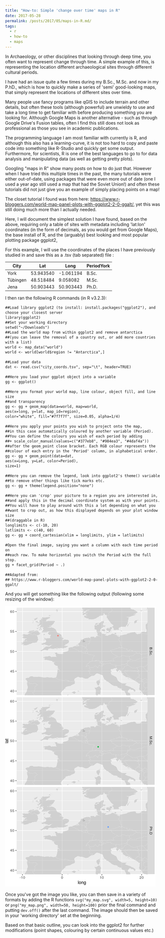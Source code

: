 ```yaml
---
title: "How-to: Simple 'change over time' maps in R"
date: 2017-05-28
permalink: /posts/2017/05/maps-in-R.md/
tags:
  - r
  - how-to
  - maps
---
```

In Archaeology, or other disciplines that looking through deep time, you often want to represent change through time. A simple example of this, is representing the location different archaeological sites through different cultural periods.

I have had an issue quite a few times during my B.Sc., M.Sc. and now in my P.hD., which is how to quickly make a series of 'semi' good-looking maps, that simply represent the locations of different sites over time.

Many people use fancy programs like qGIS to include terrain and other details, but often these tools (although powerful) are unwieldy to use and take a long time to get familiar with before producing something you are looking for. Although Google Maps is another alternative - such as through Google Drive's Fusion tables, often I find this still does not look as professional as those you see in academic publications.

The programming language I am most familiar with currently is R, and although this also has a learning-curve, it is not too hard to copy and paste code into something like R-Studio and quickly get some output. Furthermore, for scientists, R is one of the best languages to go to for data analysis and manipulating data (as well as getting pretty plots).

Googling "maps in R" show many posts on how to do just that. However when I have tried this multiple times in the past, the many tutorials were either out-of-date, using packages that were even more out of date (one I used a year ago still used a map that had the Soviet Union!) and often these tutorials did not just give you an example of simply placing points on a map!

The closet tutorial I found was from here:  https://www.r-bloggers.com/world-map-panel-plots-with-ggplot2-2-0-ggalt/, yet this was still doing much more than I actually needed.

Here, I will document the simplest solution I have found, based on the above, requiring only a table of sites with metadata including 'lat:lon' coordinates (in the form of decimals, as you would get from Google Maps), the base install of R, and the (arguably) best looking and most popular plotting package ggplot2,

For this example, I will use the coordinates of the places I have previously studied in and save this as a .tsv (tab separated) file :

| City     | Lat       | Long      | PeriodYork |
|----------|-----------|-----------|------------|
| York     | 53.943540 | -1.061194 | B.Sc.      |
| Tübingen | 48.518484 | 9.058082  | M.Sc.      |
| Jena     | 50.903443 | 50.903443 | Ph.D.      |

I then ran the following R commands (in R v3.2.3):

```Rscript
##Load library ggplot2 (to install: install.packages("ggplot2"), and choose your closest server
library(ggplot2)
##Set your working directory
setwd("~/Downloads")
##Load the world map from within ggplot2 and remove antarctica
##(you can leave the removal of a country out, or add more countries with a list)
world <- map_data("world")
world <- world[world$region != "Antarctica",]

##Load your data
dat <- read.csv("city_coords.tsv", sep="\t", header=TRUE)

##Here you load your ggplot object into a variable
gg <- ggplot()

##Here you format your world map, line colour, object fill, and line size
##and transparency
gg <- gg + geom_map(data=world, map=world,
aes(x=long, y=lat, map_id=region),
color="white", fill="#7f7f7f", size=0.05, alpha=1/4)

##Here you apply your points you wish to project onto the map,
##in this case automatically coloured by another variable (Period).
##You can define the colours you wish of each period by adding
##+ scale_color_manual(values=c("#377eb8", "#984ea3", "#4daf4a"))
##after the geom_point close bracket. Each RGB colour represents the
##colour of each entry in the 'Period' column, in alphabetical order.
gg <- gg + geom_point(data=dat,
aes(x=Long, y=Lat, color=Period),
size=1)

##Here you can remove the legend, look into ggplot2's theme() variable
##to remove other things like tick marks etc.
gg <- gg + theme(legend.position="none")

##Here you can 'crop' your picture to a region you are interested in,
##and apply this in the decimal coordinate system as with your points.
##You will have to play around with this a lot depending on what you
##want to crop out, as how this displayed depends on your plot window size
##(draggable in R)
longlimits <- c(-10, 20)
latlimits <- c(40, 60)
gg <- gg + coord_cartesian(xlim = longlimits, ylim = latlimits)

#Open the final image, saying you want a column with each time period on
##each row. To make horizontal you switch the Period with the full stop.
gg + facet_grid(Period ~ .)

##Adapted from:
## https://www.r-bloggers.com/world-map-panel-plots-with-ggplot2-2-0-ggalt/
```

And you will get something like the following output (following some resizing of the window):

![Example time series map from R and ggplot2](/images/2016-08-21_1.png)

Once you've got the image you like, you can then save in a variety of formats by adding the R functions `svg("my_map.svg", width=5, height=10)` or `png("my_map.png", width=50, height=100)` prior the final command and putting `dev.off()` after the last command. The image should then be saved in your 'working directory' set at the beginning.

Based on that basic outline, you can look into the ggplot2 for further modifications (point shapes, colouring by certain continuous values etc.)
